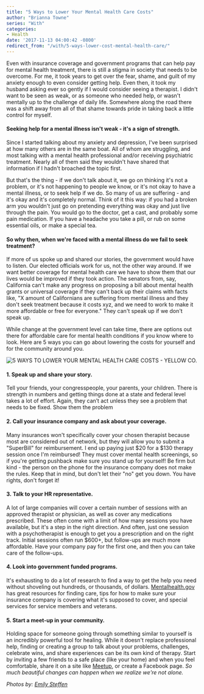 ```yaml
---
title: "5 Ways to Lower Your Mental Health Care Costs"
author: "Brianna Towne"
series: "With"
categories:
- Health
date: '2017-11-13 04:00:42 -0800'
redirect_from: "/with/5-ways-lower-cost-mental-health-care/"
---
```


Even with insurance coverage and government programs that can help pay for mental health treatment, there is still a stigma in society that needs to be overcome. For me, it took years to get over the fear, shame, and guilt of my anxiety enough to even consider getting help. Even then, it took my husband asking ever so gently if I would consider seeing a therapist. I didn't want to be seen as weak, or as someone who needed help, or wasn't mentally up to the challenge of daily life. Somewhere along the road there was a shift away from all of that shame towards pride in taking back a little control for myself.

#### Seeking help for a mental illness isn't weak - it's a sign of strength.

Since I started talking about my anxiety and depression, I've been surprised at how many others are in the same boat. All of whom are struggling, and most talking with a mental health professional and/or receiving psychiatric treatment. Nearly all of them said they wouldn't have shared that information if I hadn't broached the topic first.

But that's the thing - if we don't talk about it, we go on thinking it's not a problem, or it's not happening to people we know, or it's not okay to have a mental illness, or to seek help if we do. So many of us are suffering - and it's okay and it's completely normal. Think of it this way: if you had a broken arm you wouldn't just go on pretending everything was okay and just live through the pain. You would go to the doctor, get a cast, and probably some pain medication. If you have a headache you take a pill, or rub on some essential oils, or make a special tea.

#### So why then, when we're faced with a mental illness do we fail to seek treatment?

If more of us spoke up and shared our stories, the government would have to listen. Our elected officials work for us, not the other way around. If we want better coverage for mental health care we have to show them that our lives would be improved if they took action. The senators from, say, California can't make any progress on proposing a bill about mental health grants or universal coverage if they can't back up their claims with facts like, "X amount of Californians are suffering from mental illness and they don't seek treatment because it costs xyz, and we need to work to make it more affordable or free for everyone." They can't speak up if we don't speak up.

While change at the government level can take time, there are options out there for affordable care for mental health conditions if you know where to look. Here are 5 ways you can go about lowering the costs for yourself and for the community around you.

![5 WAYS TO LOWER YOUR MENTAL HEALTH CARE COSTS - YELLOW CO.](https://yellow-blog-images.imgix.net/2017/11/image5-S.png)

#### 1\. Speak up and share your story.

Tell your friends, your congresspeople, your parents, your children. There is strength in numbers and getting things done at a state and federal level takes a lot of effort. Again, they can’t act unless they see a problem that needs to be fixed. Show them the problem

#### 2\. Call your insurance company and ask about your coverage.

Many insurances won't specifically cover your chosen therapist because most are considered out of network, but they will allow you to submit a "SuperBill" for reimbursement. I end up paying just $20 for a $130 therapy session once I'm reimbursed! They must cover mental health screenings, so if you're getting pushback make sure you stand up for yourself! Be firm but kind - the person on the phone for the insurance company does not make the rules. Keep that in mind, but don't let their "no" get you down. You have rights, don't forget it!

#### 3\. Talk to your HR representative.

A lot of large companies will cover a certain number of sessions with an approved therapist or physician, as well as cover any medications prescribed. These often come with a limit of how many sessions you have available, but it's a step in the right direction. And often, just one session with a psychotherapist is enough to get you a prescription and on the right track. Initial sessions often run $600+, but follow-ups are much more affordable. Have your company pay for the first one, and then you can take care of the follow-ups.

#### 4\. Look into government funded programs.

It's exhausting to do a lot of research to find a way to get the help you need without shoveling out hundreds, or thousands, of dollars. [Mentalhealth.gov](https://www.mentalhealth.gov/index.html) has great resources for finding care, tips for how to make sure your insurance company is covering what it's supposed to cover, and special services for service members and veterans.

#### 5\. Start a meet-up in your community.

Holding space for someone going through something similar to yourself is an incredibly powerful tool for healing. While it doesn't replace professional help, finding or creating a group to talk about your problems, challenges, celebrate wins, and share experiences can be its own kind of therapy. Start by inviting a few friends to a safe place (like your home) and when you feel comfortable, share it on a site like [Meetup](https://www.meetup.com/?_cookie-check=t9AxW4TnnV2GnoW2), or create a Facebook page. _So much beautiful changes can happen when we realize we're not alone._

_Photos by: [Emily Steffen](https://www.instagram.com/EM.steffen/)_
